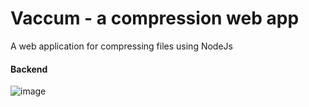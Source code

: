 # Vaccum - a compression web app
A web application for compressing files using NodeJs
#### Backend
![image](https://user-images.githubusercontent.com/34398606/179484445-8e5a7677-80bb-4af5-ac85-0e83c67ab053.png)
